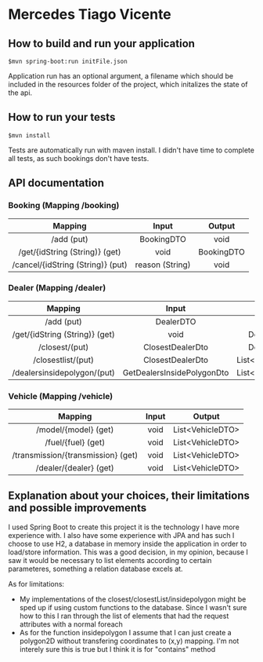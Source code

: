 # Mercedes Tiago Vicente

## How to build and run your application

```
$mvn spring-boot:run initFile.json
```

Application run has an optional argument, a filename which should be included in the resources folder of the project, which initalizes the state of the api.

## How to run your tests

```
$mvn install
```

Tests are automatically run with maven install. I didn't have time to complete all tests, as such bookings don't have tests.

## API documentation

### Booking (Mapping /booking)

**Mapping**|**Input**|**Output** |
:-----:|:-----:|:-----:|
/add (put)|BookingDTO|void|
/get/{idString (String)} (get)|void|BookingDTO|
/cancel/{idString (String)} (put)|reason (String)|void|

### Dealer (Mapping /dealer)

**Mapping**|**Input**|**Output** |
:-----:|:-----:|:-----:|
/add (put)|DealerDTO|void|
/get/{idString (String)} (get)|void|DealerDTO|
/closest/(put)|ClosestDealerDto|DealerDTO|
/closestlist/(put)|ClosestDealerDto|List\<DealerDTO>|
/dealersinsidepolygon/(put)|GetDealersInsidePolygonDto|List\<DealerDTO>|



### Vehicle (Mapping /vehicle)

**Mapping**|**Input**|**Output** |
:-----:|:-----:|:-----:|
/model/{model} (get)|void|List\<VehicleDTO>|
/fuel/{fuel} (get)|void|List\<VehicleDTO>|
/transmission/{transmission} (get)|void|List\<VehicleDTO>|
/dealer/{dealer} (get)|void|List\<VehicleDTO>|

## Explanation about your choices, their limitations and possible improvements

I used Spring Boot to create this project it is the technology I have more experience with.
I also have some experience with JPA and has such I choose to use H2, a database in memory inside the application in order to load/store information. This was a good decision, in my opinion, because I saw it would be necessary to list elements according to certain parameteres, something a relation database excels at.

As for limitations:
* My implementations of the closest/closestList/insidepolygon might be sped up if using custom functions to the database. Since I wasn't sure how to this I ran through the list of elements that had the request attributes with a normal foreach
* As for the function insidepolygon I assume that I can just create a polygon2D without transfering coordinates to (x,y) mapping. I'm not interely sure this is true but I think it is for "contains" method
